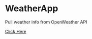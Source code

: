 # WeatherApp
Pull weather info from OpenWeather API

[Click Here](https://github.com/CarlosCapili/WeatherApp/blob/main/dist/index.html)
